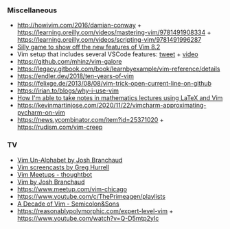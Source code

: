 ### Miscellaneous

- http://howivim.com/2016/damian-conway + https://learning.oreilly.com/videos/mastering-vim/9781491908334 + https://learning.oreilly.com/videos/scripting-vim/9781491996287
- [Silly game to show off the new features of Vim 8.2](https://github.com/vim/killersheep)
- Vim setup that includes several VSCode features: [tweet](https://twitter.com/benawad/status/1193911350541590528) + [video](https://youtu.be/gnupOrSEikQ)
- https://github.com/mhinz/vim-galore
- https://legacy.gitbook.com/book/learnbyexample/vim-reference/details
- https://endler.dev/2018/ten-years-of-vim
- https://felixge.de/2013/08/08/vim-trick-open-current-line-on-github
- https://irian.to/blogs/why-i-use-vim
- [How I'm able to take notes in mathematics lectures using LaTeX and Vim](https://castel.dev/post/lecture-notes-1)
- https://kevinmartinjose.com/2020/11/22/vimcharm-approximating-pycharm-on-vim
- https://news.ycombinator.com/item?id=25371020 + https://rudism.com/vim-creep

### TV

- [Vim Un-Alphabet by Josh Branchaud ](https://www.youtube.com/playlist?list=PL46-cKSxMYYCMpzXo6p0Cof8hJInYgohU)
- [Vim screencasts by Greg Hurrell](https://www.youtube.com/playlist?list=PLwJS-G75vM7kFO-yUkyNphxSIdbi_1NKX)
- [Vim Meetups - thoughtbot](https://www.youtube.com/playlist?list=PL8tzorAO7s0jy7DQ3Q0FwF3BnXGQnDirs)
- [Vim by Josh Branchaud ](https://www.youtube.com/playlist?list=PL46-cKSxMYYB46G6HR6hERWjKCiHTLjxt)
- https://www.meetup.com/vim-chicago
- https://www.youtube.com/c/ThePrimeagen/playlists
- [A Decade of Vim - Semicolon&Sons](https://www.youtube.com/playlist?list=PLpkoC9yJXDKkm4MStIQoieUPwNjO4Rb_M)
- https://reasonablypolymorphic.com/expert-level-vim + https://www.youtube.com/watch?v=Q-D5mtp2yIc
